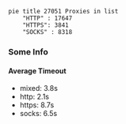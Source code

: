 
```mermaid
pie title 27051 Proxies in list
    "HTTP" : 17647
    "HTTPS": 3841
    "SOCKS" : 8318
```

### Some Info
#### Average Timeout

- mixed: 3.8s
- http: 2.1s
- https: 8.7s
- socks: 6.5s